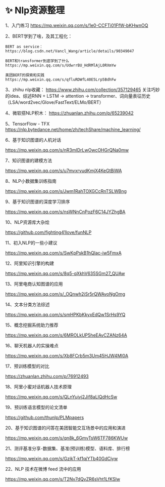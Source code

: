 # ✨ Nlp资源整理
1、入门练习
https://mp.weixin.qq.com/s/1e0-CCFTi01FfW-bKHwnOQ

2、BERT学到了啥，及其工程化：
```
BERT as service：
https://blog.csdn.net/Vancl_Wang/article/details/90349047

BERT和transformer到底学到了什么
https://mp.weixin.qq.com/s/UdwrrBU_HdRMlAjL0RXmYw

美团BERT的探索和实践
https://mp.weixin.qq.com/s/qfluRDWfL40E5Lrp5BdhFw
```

3、zhihu nlp收藏：
https://www.zhihu.com/collection/357129465
关注巧妙的idea、综述RNN + LSTM -> attention -> transformer、词向量表征历史（LSA/word2vec/Glove/FastText/ELMo/BERT）

4、微软搭NLP积木：
https://zhuanlan.zhihu.com/p/65239042

5、TensorFlow - TFX
https://nlp.bytedance.net/home/zh/techShare/machine_learning/

6、基于知识图谱的人机对话

https://mp.weixin.qq.com/s/nR3mIDrLwOwcOHGrQNa0mw

7、知识图谱的建模方法

https://mp.weixin.qq.com/s/u7mvxrvudKmjX4KeGtBiWA

8、NLP小数据集训练指南

https://mp.weixin.qq.com/s/Jwm1RahTOXGCcRnTSLWBng

9、基于知识图谱的深度学习排序

https://mp.weixin.qq.com/s/nsWNnCnPozF6C14JYZhgBA

10、NLP资源库大杂烩

https://github.com/fighting41love/funNLP

11、初入NLP的一些小建议

https://mp.weixin.qq.com/s/SwKpPskB1hQlac-iw5FmxA

12、阿里知识引擎的构建

https://mp.weixin.qq.com/s/8q5-qXkhV635SGm27_QUAw

13、阿里电商认知图谱的应用

https://mp.weixin.qq.com/s/_OQnwh2iSr5rQWAvoNgOmg

14、文本分类方法综述

https://mp.weixin.qq.com/s/smHPKbKkyxEdQw1SrHs9YQ

15、概念挖掘系统助力推荐

https://mp.weixin.qq.com/s/6MROLkUP5heEAvCZANz64A

16、聊天机器人的实操难点

https://mp.weixin.qq.com/s/Xb8FCrb5m3Um45HJW4Ml0A

17、预训练模型的对比

https://zhuanlan.zhihu.com/p/76912493

18、阿里小蜜对话机器人技术原理

https://mp.weixin.qq.com/s/QLnYujvj2Jif8aLlQdHcSw

19、预训练语言模型的论文清单

https://github.com/thunlp/PLMpapers

20、基于知识图谱的问答在美团智能交互场景中的应用和演进

https://mp.weixin.qq.com/s/qn8k_6GmvTsW6TF786KWUw

21、测评基准分享-数据集、基准(预训练)模型、语料库、排行榜

https://mp.weixin.qq.com/s/GzikT-kf1qjYTb40GdCiyw

22、NLP 技术在微博 feed 流中的应用

https://mp.weixin.qq.com/s/T2Nv7dQvZR6sVht1LfKSlw